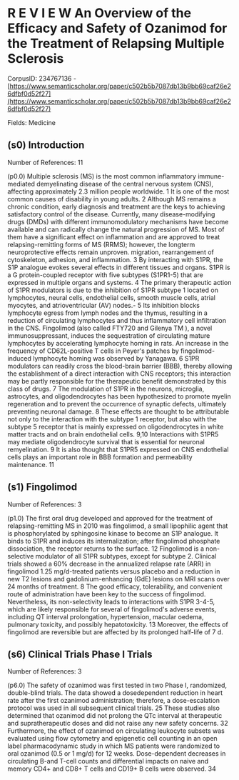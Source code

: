 # R E V I E W An Overview of the Efficacy and Safety of Ozanimod for the Treatment of Relapsing Multiple Sclerosis

CorpusID: 234767136 - [https://www.semanticscholar.org/paper/c502b5b7087db13b9bb69caf26e26dfbf0d52f27](https://www.semanticscholar.org/paper/c502b5b7087db13b9bb69caf26e26dfbf0d52f27)

Fields: Medicine

## (s0) Introduction
Number of References: 11

(p0.0) Multiple sclerosis (MS) is the most common inflammatory immune-mediated demyelinating disease of the central nervous system (CNS), affecting approximately 2.3 million people worldwide. 1 It is one of the most common causes of disability in young adults. 2 Although MS remains a chronic condition, early diagnosis and treatment are the keys to achieving satisfactory control of the disease. Currently, many disease-modifying drugs (DMDs) with different immunomodulatory mechanisms have become available and can radically change the natural progression of MS. Most of them have a significant effect on inflammation and are approved to treat relapsing-remitting forms of MS (RRMS); however, the longterm neuroprotective effects remain unproven. migration, rearrangement of cytoskeleton, adhesion, and inflammation. 3 By interacting with S1PR, the S1P analogue evokes several effects in different tissues and organs. S1PR is a G protein-coupled receptor with five subtypes (S1PR1-5) that are expressed in multiple organs and systems. 4 The primary therapeutic action of S1PR modulators is due to the inhibition of S1PR subtype 1 located on lymphocytes, neural cells, endothelial cells, smooth muscle cells, atrial myocytes, and atrioventricular (AV) nodes.- 5 Its inhibition blocks lymphocyte egress from lymph nodes and the thymus, resulting in a reduction of circulating lymphocytes and thus inflammatory cell infiltration in the CNS. Fingolimod (also called FTY720 and Gilenya TM ), a novel immunosuppressant, induces the sequestration of circulating mature lymphocytes by accelerating lymphocyte homing in rats. An increase in the frequency of CD62L-positive T cells in Peyer's patches by fingolimod-induced lymphocyte homing was observed by Yanagawa. 6 S1PR modulators can readily cross the blood-brain barrier (BBB), thereby allowing the establishment of a direct interaction with CNS receptors; this interaction may be partly responsible for the therapeutic benefit demonstrated by this class of drugs. 7 The modulation of S1PR in the neurons, microglia, astrocytes, and oligodendrocytes has been hypothesized to promote myelin regeneration and to prevent the occurrence of synaptic defects, ultimately preventing neuronal damage. 8 These effects are thought to be attributable not only to the interaction with the subtype 1 receptor, but also with the subtype 5 receptor that is mainly expressed on oligodendrocytes in white matter tracts and on brain endothelial cells. 9,10 Interactions with S1PR5 may mediate oligodendrocyte survival that is essential for neuronal remyelination. 9 It is also thought that S1PR5 expressed on CNS endothelial cells plays an important role in BBB formation and permeability maintenance. 11
## (s1) Fingolimod
Number of References: 3

(p1.0) The first oral drug developed and approved for the treatment of relapsing-remitting MS in 2010 was fingolimod, a small lipophilic agent that is phosphorylated by sphingosine kinase to become an S1P analogue. It binds to S1PR and induces its internalization; after fingolimod phosphate dissociation, the receptor returns to the surface. 12 Fingolimod is a non-selective modulator of all S1PR subtypes, except for subtype 2. Clinical trials showed a 60% decrease in the annualized relapse rate (ARR) in fingolimod 1.25 mg/d-treated patients versus placebo and a reduction in new T2 lesions and gadolinium-enhancing (GdE) lesions on MRI scans over 24 months of treatment. 8 The good efficacy, tolerability, and convenient route of administration have been key to the success of fingolimod. Nevertheless, its non-selectivity leads to interactions with S1PR 3-4-5, which are likely responsible for several of fingolimod's adverse events, including QT interval prolongation, hypertension, macular oedema, pulmonary toxicity, and possibly hepatotoxicity. 13 Moreover, the effects of fingolimod are reversible but are affected by its prolonged half-life of 7 d.
## (s6) Clinical Trials Phase I Trials
Number of References: 3

(p6.0) The safety of ozanimod was first tested in two Phase I, randomized, double-blind trials. The data showed a dosedependent reduction in heart rate after the first ozanimod administration; therefore, a dose-escalation protocol was used in all subsequent clinical trials. 25 These studies also determined that ozanimod did not prolong the QTc interval at therapeutic and supratherapeutic doses and did not raise any new safety concerns. 32 Furthermore, the effect of ozanimod on circulating leukocyte subsets was evaluated using flow cytometry and epigenetic cell counting in an open label pharmacodynamic study in which MS patients were randomized to oral ozanimod (0.5 or 1 mg/d) for 12 weeks. Dose-dependent decreases in circulating B-and T-cell counts and differential impacts on naive and memory CD4+ and CD8+ T cells and CD19+ B cells were observed. 34 
